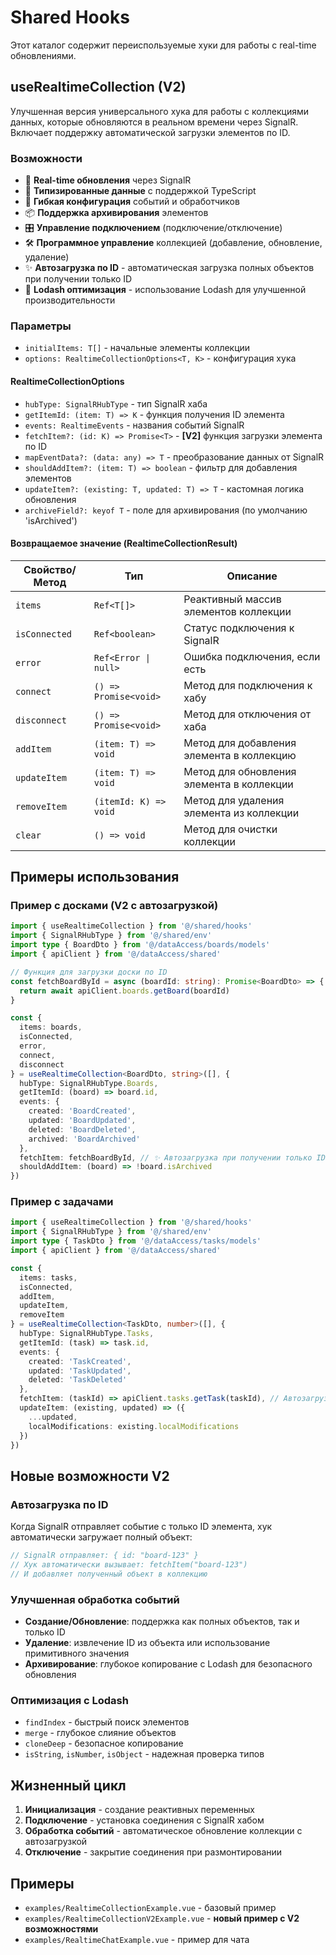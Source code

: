 # Shared Hooks

Этот каталог содержит переиспользуемые хуки для работы с real-time обновлениями.

## useRealtimeCollection (V2)

Улучшенная версия универсального хука для работы с коллекциями данных, которые обновляются в реальном времени через SignalR. Включает поддержку автоматической загрузки элементов по ID.

### Возможности

- 🔄 **Real-time обновления** через SignalR
- 🎯 **Типизированные данные** с поддержкой TypeScript
- 🔧 **Гибкая конфигурация** событий и обработчиков
- 📦 **Поддержка архивирования** элементов
- 🎛️ **Управление подключением** (подключение/отключение)
- 🛠️ **Программное управление** коллекцией (добавление, обновление, удаление)
- ✨ **Автозагрузка по ID** - автоматическая загрузка полных объектов при получении только ID
- 🧩 **Lodash оптимизация** - использование Lodash для улучшенной производительности

### Параметры

- `initialItems: T[]` - начальные элементы коллекции
- `options: RealtimeCollectionOptions<T, K>` - конфигурация хука

#### RealtimeCollectionOptions

- `hubType: SignalRHubType` - тип SignalR хаба
- `getItemId: (item: T) => K` - функция получения ID элемента
- `events: RealtimeEvents` - названия событий SignalR
- `fetchItem?: (id: K) => Promise<T>` - **[V2]** функция загрузки элемента по ID
- `mapEventData?: (data: any) => T` - преобразование данных от SignalR
- `shouldAddItem?: (item: T) => boolean` - фильтр для добавления элементов
- `updateItem?: (existing: T, updated: T) => T` - кастомная логика обновления
- `archiveField?: keyof T` - поле для архивирования (по умолчанию 'isArchived')

#### Возвращаемое значение (RealtimeCollectionResult)

| Свойство/Метод | Тип | Описание |
|----------------|-----|----------|
| `items` | `Ref<T[]>` | Реактивный массив элементов коллекции |
| `isConnected` | `Ref<boolean>` | Статус подключения к SignalR |
| `error` | `Ref<Error \| null>` | Ошибка подключения, если есть |
| `connect` | `() => Promise<void>` | Метод для подключения к хабу |
| `disconnect` | `() => Promise<void>` | Метод для отключения от хаба |
| `addItem` | `(item: T) => void` | Метод для добавления элемента в коллекцию |
| `updateItem` | `(item: T) => void` | Метод для обновления элемента в коллекции |
| `removeItem` | `(itemId: K) => void` | Метод для удаления элемента из коллекции |
| `clear` | `() => void` | Метод для очистки коллекции |

## Примеры использования

### Пример с досками (V2 с автозагрузкой)

```typescript
import { useRealtimeCollection } from '@/shared/hooks'
import { SignalRHubType } from '@/shared/env'
import type { BoardDto } from '@/dataAccess/boards/models'
import { apiClient } from '@/dataAccess/shared'

// Функция для загрузки доски по ID
const fetchBoardById = async (boardId: string): Promise<BoardDto> => {
  return await apiClient.boards.getBoard(boardId)
}

const {
  items: boards,
  isConnected,
  error,
  connect,
  disconnect
} = useRealtimeCollection<BoardDto, string>([], {
  hubType: SignalRHubType.Boards,
  getItemId: (board) => board.id,
  events: {
    created: 'BoardCreated',
    updated: 'BoardUpdated',
    deleted: 'BoardDeleted',
    archived: 'BoardArchived'
  },
  fetchItem: fetchBoardById, // ✨ Автозагрузка при получении только ID
  shouldAddItem: (board) => !board.isArchived
})
```

### Пример с задачами

```typescript
import { useRealtimeCollection } from '@/shared/hooks'
import { SignalRHubType } from '@/shared/env'
import type { TaskDto } from '@/dataAccess/tasks/models'
import { apiClient } from '@/dataAccess/shared'

const {
  items: tasks,
  isConnected,
  addItem,
  updateItem,
  removeItem
} = useRealtimeCollection<TaskDto, number>([], {
  hubType: SignalRHubType.Tasks,
  getItemId: (task) => task.id,
  events: {
    created: 'TaskCreated',
    updated: 'TaskUpdated',
    deleted: 'TaskDeleted'
  },
  fetchItem: (taskId) => apiClient.tasks.getTask(taskId), // Автозагрузка
  updateItem: (existing, updated) => ({
    ...updated,
    localModifications: existing.localModifications
  })
})
```

## Новые возможности V2

### Автозагрузка по ID

Когда SignalR отправляет событие с только ID элемента, хук автоматически загружает полный объект:

```typescript
// SignalR отправляет: { id: "board-123" }
// Хук автоматически вызывает: fetchItem("board-123")
// И добавляет полученный объект в коллекцию
```

### Улучшенная обработка событий

- **Создание/Обновление**: поддержка как полных объектов, так и только ID
- **Удаление**: извлечение ID из объекта или использование примитивного значения
- **Архивирование**: глубокое копирование с Lodash для безопасного обновления

### Оптимизация с Lodash

- `findIndex` - быстрый поиск элементов
- `merge` - глубокое слияние объектов
- `cloneDeep` - безопасное копирование
- `isString`, `isNumber`, `isObject` - надежная проверка типов

## Жизненный цикл

1. **Инициализация** - создание реактивных переменных
2. **Подключение** - установка соединения с SignalR хабом
3. **Обработка событий** - автоматическое обновление коллекции с автозагрузкой
4. **Отключение** - закрытие соединения при размонтировании

## Примеры

- `examples/RealtimeCollectionExample.vue` - базовый пример
- `examples/RealtimeCollectionV2Example.vue` - **новый пример с V2 возможностями**
- `examples/RealtimeChatExample.vue` - пример для чата